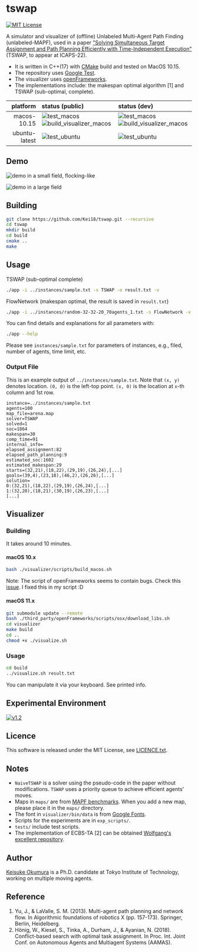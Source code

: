 tswap
===
[![MIT License](http://img.shields.io/badge/license-MIT-blue.svg?style=flat)](LICENCE.txt)

A simulator and visualizer of (offline) Unlabeled Multi-Agent Path Finding (unlabeled-MAPF), used in a paper ["Solving Simultaneous Target Assignment and Path Planning Efficiently with Time-Independent Execution"](https://arxiv.org/abs/2109.04264) (TSWAP, to appear at ICAPS-22).

- It is written in C++(17) with [CMake](https://cmake.org/) build and tested on MacOS 10.15.
- The repository uses [Google Test](https://github.com/google/googletest).
- The visualizer uses [openFrameworks](https://openframeworks.cc).
- The implementations include: the makespan optimal algorithm [1] and TSWAP (sub-optimal, complete).

| platform | status (public) | status (dev) |
| ---: | :--- |:--- |
| macos-10.15 | ![test_macos](https://github.com/Kei18/tswap/workflows/test_macos/badge.svg?branch=public) ![build_visualizer_macos](https://github.com/Kei18/tswap/workflows/build_visualizer_macos/badge.svg?branch=public) | ![test_macos](https://github.com/Kei18/tswap/workflows/test_macos/badge.svg?branch=dev) ![build_visualizer_macos](https://github.com/Kei18/tswap/workflows/build_visualizer_macos/badge.svg?branch=dev) |
| ubuntu-latest | ![test_ubuntu](https://github.com/Kei18/tswap/workflows/test_ubuntu/badge.svg?branch=public) | ![test_ubuntu](https://github.com/Kei18/tswap/workflows/test_ubuntu/badge.svg?branch=dev) |

## Demo
![demo in a small field, flocking-like](./material/arena_100agents.gif)

![demo in a large field](./material/lak303d_300agents.gif)

## Building

```sh
git clone https://github.com/Kei18/tswap.git --recursive
cd tswap
mkdir build
cd build
cmake ..
make
```

## Usage
TSWAP (sub-optimal complete)
```sh
./app -i ../instances/sample.txt -s TSWAP -o result.txt -v
```

FlowNetwork (makespan optimal, the result is saved in `result.txt`)
```sh
./app -i ../instances/random-32-32-20_70agents_1.txt -s FlowNetwork -v
```

You can find details and explanations for all parameters with:
```sh
./app --help
```

Please see `instances/sample.txt` for parameters of instances, e.g., filed, number of agents, time limit, etc.

### Output File

This is an example output of `../instances/sample.txt`.
Note that `(x, y)` denotes location.
`(0, 0)` is the left-top point.
`(x, 0)` is the location at `x`-th column and 1st row.
```
instance=../instances/sample.txt
agents=100
map_file=arena.map
solver=TSWAP
solved=1
soc=1864
makespan=30
comp_time=91
internal_info=
elapsed_assignment:82
elapsed_path_planning:9
estimated_soc:1602
estimated_makespan:29
starts=(32,21),(18,22),(29,19),(26,24),[...]
goals=(39,4),(23,18),(46,2),(26,26),[...]
solution=
0:(32,21),(18,22),(29,19),(26,24),[...]
1:(32,20),(18,21),(30,19),(26,23),[...]
[...]
```

## Visualizer

### Building
It takes around 10 minutes.

#### macOS 10.x
```sh
bash ./visualizer/scripts/build_macos.sh
```

Note: The script of openFrameworks seems to contain bugs. Check this [issue](https://github.com/openframeworks/openFrameworks/issues/6623). I fixed this in my script :D

#### macOS 11.x
```sh
git submodule update --remote
bash ./third_party/openFrameworks/scripts/osx/download_libs.sh
cd visualizer
make build
cd ..
chmod +x ./visualize.sh
```

### Usage
```sh
cd build
../visualize.sh result.txt
```

You can manipulate it via your keyboard. See printed info.


## Experimental Environment
[![v1.2](https://img.shields.io/badge/tag-v1.2-blue.svg?style=flat)](https://github.com/Kei18/tswap/releases/tag/v1.2)


## Licence
This software is released under the MIT License, see [LICENCE.txt](LICENCE.txt).

## Notes
- `NaiveTSWAP` is a solver using the pseudo-code in the paper without modifications.
  `TSWAP` uses a priority queue to achieve efficient agents' moves.
- Maps in `maps/` are from [MAPF benchmarks](https://movingai.com/benchmarks/mapf.html).
  When you add a new map, please place it in the `maps/` directory.
- The font in `visualizer/bin/data` is from [Google Fonts](https://fonts.google.com/).
- Scripts for the experiments are in `exp_scripts/`.
- `tests/` include test scripts.
- The implementation of ECBS-TA [2] can be obtained [Wolfgang's excellent repository](https://github.com/whoenig/libMultiRobotPlanning).

## Author
[Keisuke Okumura](https://kei18.github.io) is a Ph.D. candidate at Tokyo Institute of Technology, working on multiple moving agents.

## Reference
1. Yu, J., & LaValle, S. M. (2013).
   Multi-agent path planning and network flow.
   In Algorithmic foundations of robotics X (pp. 157-173). Springer, Berlin, Heidelberg.
2. Hönig, W., Kiesel, S., Tinka, A., Durham, J., & Ayanian, N. (2018).
   Conflict-based search with optimal task assignment.
   In Proc. Int. Joint Conf. on Autonomous Agents and Multiagent Systems (AAMAS).
